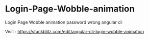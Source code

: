 # Login-Page-Wobble-animation
Login Page Wobble animation password wrong angular cli 

Visit : https://stackblitz.com/edit/angular-cli-login-wobble-animation 


